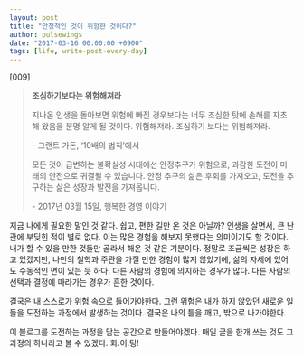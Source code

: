 ```yaml
---
layout: post
title: "안정적인 것이 위험한 것이다?"
author: pulsewings
date: "2017-03-16 00:00:00 +0900"
tags: [life, write-post-every-day]
---
```


[009]

> **조심하기보다는 위험해져라**
>
> 지나온 인생을 돌아보면 위험에 빠진 경우보다는
너무 조심한 탓에
손해를 자초해 왔음을 분명 알게 될 것이다.
위험해져라.
조심하기 보다는 위험해져라.
> <div class="record-date">- 그랜트 가돈, ‘10배의 법칙’에서</div>
>
>모든 것이 급변하는 불확실성 시대에선 안정추구가 위험으로,
과감한 도전이 미래의 안전으로 귀결될 수 있습니다.
안정 추구의 삶은 후회를 가져오고,
도전을 추구하는 삶은 성장과 발전을 가져옵니다.
>
> <div class="record-date">- 2017년 03월 15일, 행복한 경영 이야기 </div>

지금 나에게 필요한 말인 것 같다. 쉽고, 편한 길만 온 것은 아닐까? 인생을 살면서, 큰 난관에 부딪힌 적이 별로 없다. 이는 많은 경험을 해보지 못했다는 의미이기도 할 것이다. 내가 할 수 있을 만한 것들만 골라서 해온 것 같은 기분이다. 정말로 조금씩은 성장은 하고 있겠지만, 나만의 철학과 주관을 가질 만한 경험이 많지 않았기에, 삶의 자세에 있어도 수동적인 면이 있는 듯 하다. 다른 사람의 경험에 의지하는 경우가 많다. 다른 사람의 선택과 결정에 따라가는 경우가 흔한 것이다.

결국은 내 스스로가 위험 속으로 들어가야한다. 그런 위험은 내가 하지 않았던 새로운 일들을 도전하는 과정에서 발생하는 것이다. 결국은 나의 틀을 깨고, 밖으로 나가야한다.

이 블로그를 도전하는 과정을 담는 공간으로 만들어야겠다.
매일 글을 한개 쓰는 것도 그 과정의 하나라고 볼 수 있겠다.
화.이.팅!
